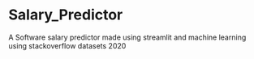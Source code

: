 # Salary_Predictor
A Software salary predictor made using streamlit and machine learning using stackoverflow datasets 2020

